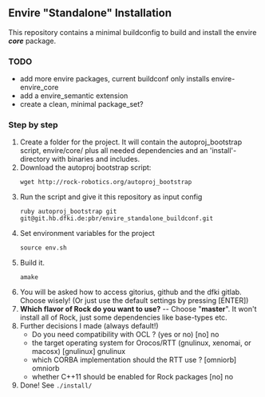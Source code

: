 ## Envire "Standalone" Installation
This repository contains a minimal buildconfig to build and install the envire ***core*** package.

### TODO
- add more envire packages, current buildconf only installs envire-envire\_core
- add a envire\_semantic extension
- create a clean, minimal package\_set?

### Step by step
1. Create a folder for the project. It will contain the autoproj_bootstrap script, 
envire/core/ plus all needed dependencies and an 'install'-directory with binaries and includes.
2. Download the autoproj bootstrap script:
   ```
   wget http://rock-robotics.org/autoproj_bootstrap
   ```
3. Run the script and give it this repository as input config
   ```
   ruby autoproj_bootstrap git git@git.hb.dfki.de:pbr/envire_standalone_buildconf.git
   ```
4. Set environment variables for the project
   ```
   source env.sh
   ```
5. Build it.
   ```
   amake
   ```
6. You will be asked how to access gitorius, github and the dfki gitlab. Choose wisely! (Or just use the default settings by pressing [ENTER])
7. **Which flavor of Rock do you want to use?** -- Choose "**master**". It won't install all of Rock, just some dependencies like base-types etc.
8. Further decisions I made (always default!)
   - Do you need compatibility with OCL ? (yes or no) [no] no
   - the target operating system for Orocos/RTT (gnulinux, xenomai, or macosx) [gnulinux] gnulinux
   - which CORBA implementation should the RTT use ? [omniorb] omniorb
   - whether C++11 should be enabled for Rock packages [no] no
9. Done! See `./install/`
